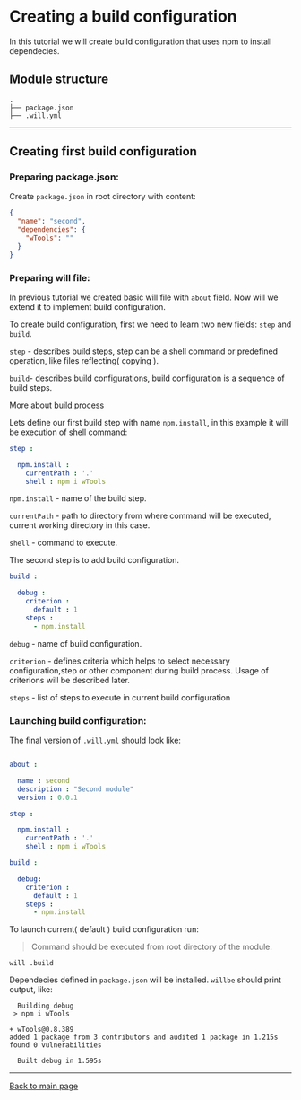 # Creating a build configuration
In this tutorial we will create build configuration that uses npm to install dependecies.

## Module structure

```
.
├── package.json
├── .will.yml
```
___

## Creating first build configuration

### Preparing package.json:

Create `package.json` in root directory with content:
``` json
{
  "name": "second",
  "dependencies": {
    "wTools": ""
  }
}
```

### Preparing will file:

In previous tutorial we created basic will file with `about` field.
Now will we extend it to implement build configuration.

To create build configuration, first we need to learn two new fields: `step` and `build`.

`step` - describes build steps, step can be a shell command or predefined operation, like files reflecting( copying ).

`build`- describes build configurations, build configuration is a sequence of build steps.

More about [build process](Build.md)

Lets define our first build step with name `npm.install`, in this example it will be execution of shell command:

```yaml
step :

  npm.install :
    currentPath : '.'
    shell : npm i wTools
```

`npm.install` - name of the build step.

`currentPath` - path to directory from where command will be executed, current working directory in this case.

`shell` - command to execute.

The second step is to add build configuration.

```yaml
build :

  debug :
    criterion :
      default : 1
    steps :
      - npm.install
```

`debug` - name of build configuration.

`criterion` - defines criteria which helps to select necessary configuration,step or other component during build process.
Usage of criterions will be described later.

`steps` - list of steps to execute in current build configuration

### Launching build configuration:

The final version of `.will.yml` should look like:

```yaml

about :

  name : second
  description : "Second module"
  version : 0.0.1

step :

  npm.install :
    currentPath : '.'
    shell : npm i wTools

build :

  debug:
    criterion :
      default : 1
    steps :
      - npm.install
```

To launch current( default ) build configuration run:

> Command should be executed from root directory of the module.

```
will .build
```

Dependecies defined in `package.json` will be installed. `willbe` should print output, like:

```
  Building debug
 > npm i wTools

+ wTools@0.8.389
added 1 package from 3 contributors and audited 1 package in 1.215s
found 0 vulnerabilities

  Built debug in 1.595s
```
---
[Back to main page](../README.md)






